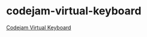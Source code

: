 # codejam-virtual-keyboard
[Codejam Virtual Keyboard](https://zotovsergei.github.io/codejam-virtual-keyboard/src/)
